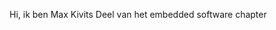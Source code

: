 Hi, ik ben Max Kivits
Deel van het embedded software chapter

<!---
Max-Kivits/Max-Kivits is a ✨ special ✨ repository because its `README.md` (this file) appears on your GitHub profile.
You can click the Preview link to take a look at your changes.
--->
